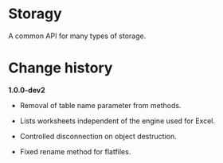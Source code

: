 # Storagy

A common API for many types of storage.

# Change history

**1.0.0-dev2**

- Removal of table name parameter from methods.

- Lists worksheets independent of the engine used for Excel.

- Controlled disconnection on object destruction.

- Fixed rename method for flatfiles.